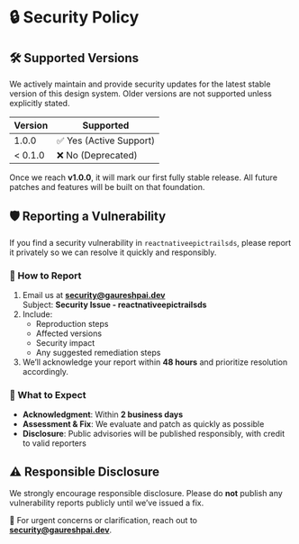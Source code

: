 # 🔒 Security Policy

## 🛠 Supported Versions

We actively maintain and provide security updates for the latest stable version of this design system. Older versions are not supported unless explicitly stated.

| Version | Supported               |
| ------- | ----------------------- |
| 1.0.0   | ✅ Yes (Active Support) |
| < 0.1.0 | ❌ No (Deprecated)       |

Once we reach **v1.0.0**, it will mark our first fully stable release. All future patches and features will be built on that foundation.

## 🛡 Reporting a Vulnerability

If you find a security vulnerability in `reactnativeepictrailsds`, please report it privately so we can resolve it quickly and responsibly.

### 📩 How to Report

1. Email us at **[security@gaureshpai.dev](mailto:security@gaureshpai.dev)**  
   Subject: **Security Issue - reactnativeepictrailsds**
2. Include:
   - Reproduction steps
   - Affected versions
   - Security impact
   - Any suggested remediation steps
3. We’ll acknowledge your report within **48 hours** and prioritize resolution accordingly.

### 🔄 What to Expect

- **Acknowledgment**: Within **2 business days**
- **Assessment & Fix**: We evaluate and patch as quickly as possible
- **Disclosure**: Public advisories will be published responsibly, with credit to valid reporters

## ⚠ Responsible Disclosure

We strongly encourage responsible disclosure. Please do **not** publish any vulnerability reports publicly until we’ve issued a fix.

💬 For urgent concerns or clarification, reach out to **[security@gaureshpai.dev](mailto:security@gaureshpai.dev)**.